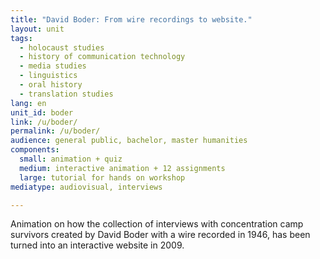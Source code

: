 ```yaml
---
title: "David Boder: From wire recordings to website."
layout: unit
tags:
  - holocaust studies
  - history of communication technology
  - media studies
  - linguistics
  - oral history
  - translation studies
lang: en
unit_id: boder
link: /u/boder/
permalink: /u/boder/
audience: general public, bachelor, master humanities
components:
  small: animation + quiz
  medium: interactive animation + 12 assignments
  large: tutorial for hands on workshop
mediatype: audiovisual, interviews

---
```


Animation on how the collection of interviews with concentration camp survivors created by David Boder with a wire recorded in 1946, has been turned into an interactive website in 2009.


<!-- more -->
